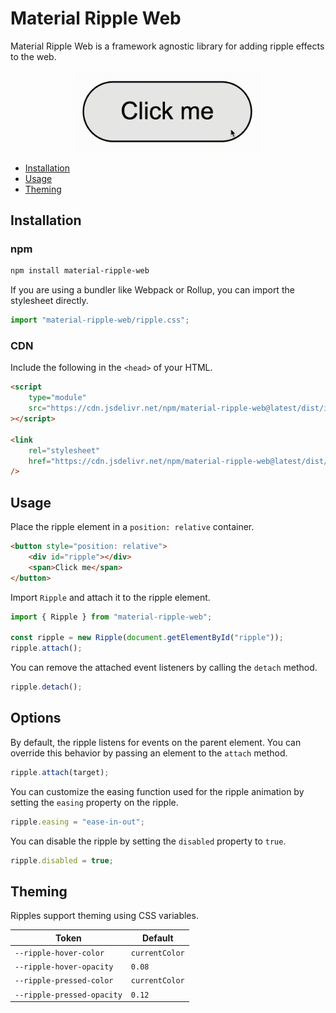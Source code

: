 # Material Ripple Web

Material Ripple Web is a framework agnostic library for adding ripple effects to the web.

<div align="center">
    <img src="./assets/example.gif" width="300" height="auto">
</div>

- [Installation](#installation)
- [Usage](#usage)
- [Theming](#theming)

## Installation

### npm

```bash
npm install material-ripple-web
```

If you are using a bundler like Webpack or Rollup, you can import the stylesheet directly.

```js
import "material-ripple-web/ripple.css";
```

### CDN

Include the following in the `<head>` of your HTML.

```html
<script
	type="module"
	src="https://cdn.jsdelivr.net/npm/material-ripple-web@latest/dist/index.min.js"
></script>

<link
	rel="stylesheet"
	href="https://cdn.jsdelivr.net/npm/material-ripple-web@latest/dist/ripple.min.css"
/>
```

## Usage

Place the ripple element in a `position: relative` container.

```html
<button style="position: relative">
	<div id="ripple"></div>
	<span>Click me</span>
</button>
```

Import `Ripple` and attach it to the ripple element.

```js
import { Ripple } from "material-ripple-web";

const ripple = new Ripple(document.getElementById("ripple"));
ripple.attach();
```

You can remove the attached event listeners by calling the `detach` method.

```js
ripple.detach();
```

## Options

By default, the ripple listens for events on the parent element. You can
override this behavior by passing an element to the `attach` method.

```js
ripple.attach(target);
```

You can customize the easing function used for the ripple animation
by setting the `easing` property on the ripple.

```js
ripple.easing = "ease-in-out";
```

You can disable the ripple by setting the `disabled` property to `true`.

```js
ripple.disabled = true;
```

## Theming

Ripples support theming using CSS variables.

| Token                      | Default        |
| -------------------------- | -------------- |
| `--ripple-hover-color`     | `currentColor` |
| `--ripple-hover-opacity`   | `0.08`         |
| `--ripple-pressed-color`   | `currentColor` |
| `--ripple-pressed-opacity` | `0.12`         |
